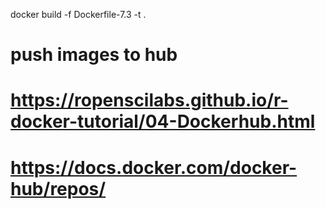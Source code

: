 docker build -f Dockerfile-7.3 -t .


# push images to hub
# https://ropenscilabs.github.io/r-docker-tutorial/04-Dockerhub.html
# https://docs.docker.com/docker-hub/repos/